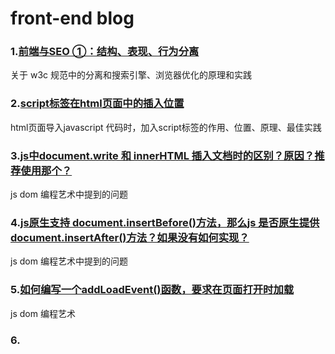 # front-end blog

### 1.[前端与SEO ①：结构、表现、行为分离](https://zhuanlan.zhihu.com/p/22948729)
关于 w3c 规范中的分离和搜索引擎、浏览器优化的原理和实践

### 2.[script标签在html页面中的插入位置](https://juejin.cn/post/6854573213999005710)
html页面导入javascript 代码时，加入script标签的作用、位置、原理、最佳实践

### 3.[js中document.write 和 innerHTML 插入文档时的区别？原因？推荐使用那个？]()
js dom 编程艺术中提到的问题


### 4.[js原生支持 document.insertBefore()方法，那么js 是否原生提供 document.insertAfter()方法？如果没有如何实现？]()
js dom 编程艺术中提到的问题


### 5.[如何编写一个addLoadEvent()函数，要求在页面打开时加载]()
js dom 编程艺术

### 6.[]()

### 